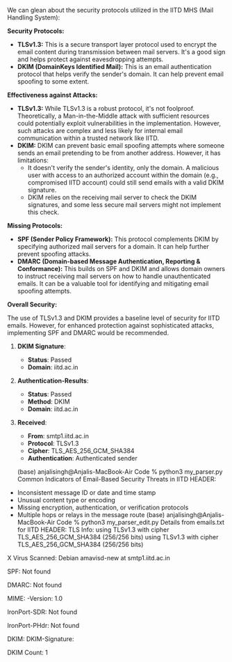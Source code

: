 We can glean about the security protocols utilized in the IITD MHS (Mail Handling System):

**Security Protocols:**

* **TLSv1.3:** This is a secure transport layer protocol used to encrypt the email content during transmission between mail servers. It's a good sign and helps protect against eavesdropping attempts.
* **DKIM (DomainKeys Identified Mail):** This is an email authentication protocol that helps verify the sender's domain. It can help prevent email spoofing to some extent.

**Effectiveness against Attacks:**

* **TLSv1.3:** While TLSv1.3 is a robust protocol, it's not foolproof. Theoretically, a Man-in-the-Middle attack with sufficient resources could potentially exploit vulnerabilities in the implementation. However, such attacks are complex and less likely for internal email communication within a trusted network like IITD.
* **DKIM:** DKIM can prevent basic email spoofing attempts where someone sends an email pretending to be from another address. However, it has limitations:
    * It doesn't verify the sender's identity, only the domain. A malicious user with access to an authorized account within the domain (e.g., compromised IITD account) could still send emails with a valid DKIM signature.
    * DKIM relies on the receiving mail server to check the DKIM signatures, and some less secure mail servers might not implement this check.

**Missing Protocols:**

* **SPF (Sender Policy Framework):**  This protocol complements DKIM by specifying authorized mail servers for a domain. It can help further prevent spoofing attacks.
* **DMARC (Domain-based Message Authentication, Reporting & Conformance):** This builds on SPF and DKIM and allows domain owners to instruct receiving mail servers on how to handle unauthenticated emails. It can be a valuable tool for identifying and mitigating email spoofing attempts.

**Overall Security:**

The use of TLSv1.3 and DKIM provides a baseline level of security for IITD emails. However, for enhanced protection against sophisticated attacks, implementing SPF and DMARC would be recommended. 


1. **DKIM Signature**: 
   - **Status**: Passed
   - **Domain**: iitd.ac.in

2. **Authentication-Results**:
   - **Status**: Passed
   - **Method**: DKIM
   - **Domain**: iitd.ac.in

3. **Received**:
   - **From**: smtp1.iitd.ac.in
   - **Protocol**: TLSv1.3
   - **Cipher**: TLS_AES_256_GCM_SHA384
   - **Authentication**: Authenticated sender




   (base) anjalisingh@Anjalis-MacBook-Air Code % python3 my_parser.py
Common Indicators of Email-Based Security Threats in IITD HEADER:
- Inconsistent message ID or date and time stamp
- Unusual content type or encoding
- Missing encryption, authentication, or verification protocols
- Multiple hops or relays in the message route
(base) anjalisingh@Anjalis-MacBook-Air Code % python3 my_parser_edit.py
Details from emails.txt for IITD HEADER:
TLS Info:
using TLSv1.3 with cipher TLS_AES_256_GCM_SHA384 (256/256 bits)
using TLSv1.3 with cipher TLS_AES_256_GCM_SHA384 (256/256 bits)

X Virus Scanned:
 Debian amavisd-new at smtp1.iitd.ac.in

SPF:
Not found

DMARC:
Not found

MIME:
-Version: 1.0

IronPort-SDR:
Not found

IronPort-PHdr:
Not found

DKIM:
DKIM-Signature:

DKIM Count:
1

